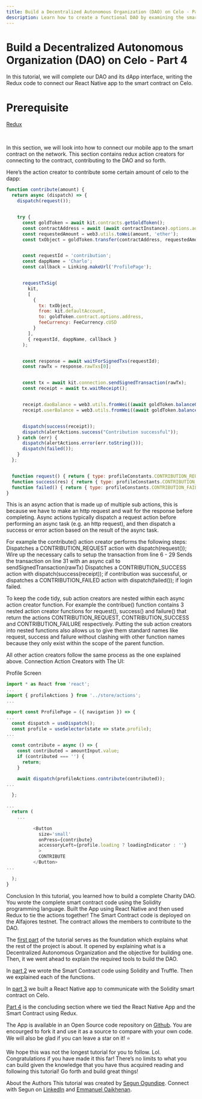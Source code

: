 ```yaml
---
title: Build a Decentralized Autonomous Organization (DAO) on Celo - Part 4
description: Learn how to create a functional DAO by examining the smart contract code in detail, then assembling a React Native app which interacts with the smart contract on Celo.
---
```


# Build a Decentralized Autonomous Organization (DAO) on Celo - Part 4

In this tutorial, we will complete our DAO and its dApp interface, writing the Redux code to connect our React Native app to the smart contract on Celo.
# Prerequisite

[Redux](https://redux.js.org/introduction/getting-started)

&nbsp;

In this section, we will look into how to connect our mobile app to the smart contract on the network. This section contains redux action creators for connecting to the contract, contributing to the DAO and so forth.

Here’s the action creator to contribute some certain amount of celo to the dapp:

```javascript
function contribute(amount) {
  return async (dispatch) => {
    dispatch(request());


    try {
      const goldToken = await kit.contracts.getGoldToken();
      const contractAddress = await (await contractInstance).options.address
      const requestedAmount = web3.utils.toWei(amount, 'ether');
      const txObject = goldToken.transfer(contractAddress, requestedAmount).txo;


      const requestId = 'contribution';
      const dappName = 'Charlo';
      const callback = Linking.makeUrl('ProfilePage');


      requestTxSig(
        kit,
        [
          {
            tx: txObject,
            from: kit.defaultAccount,
            to: goldToken.contract.options.address,
            feeCurrency: FeeCurrency.cUSD
          }
        ],
        { requestId, dappName, callback }
      );


      const response = await waitForSignedTxs(requestId);
      const rawTx = response.rawTxs[0];


      const tx = await kit.connection.sendSignedTransaction(rawTx);
      const receipt = await tx.waitReceipt();


      receipt.daoBalance = web3.utils.fromWei((await goldToken.balanceOf(contractAddress)).toString(), 'ether');
      receipt.userBalance = web3.utils.fromWei((await goldToken.balanceOf(kit.defaultAccount)).toString(), 'ether');


      dispatch(success(receipt));
      dispatch(alertActions.success("Contribution successful"));
    } catch (err) {
      dispatch(alertActions.error(err.toString()));
      dispatch(failed());
    }
  };


  function request() { return { type: profileConstants.CONTRIBUTION_REQUEST } };
  function success(res) { return { type: profileConstants.CONTRIBUTION_SUCCESS, res } };
  function failed() { return { type: profileConstants.CONTRIBUTION_FAILED } };
}
```

This is an async action that is made up of multiple sub actions, this is because we have to make an http request and wait for the response before completing. Async actions typically dispatch a request action before performing an async task (e.g. an http request), and then dispatch a success or error action based on the result of the async task.

For example the contribute() action creator performs the following steps:
Dispatches a CONTRIBUTION_REQUEST action with dispatch(request());
Wire up the necessary calls to setup the transaction from line 6 - 29
Sends the transaction on line 31 with an async call to sendSignedTransaction(rawTx)
Dispatches a CONTRIBUTION_SUCCESS action with dispatch(success(receipt)); if contribution was successful, or dispatches a CONTRIBUTION_FAILED action with dispatch(failed()); if login failed.

To keep the code tidy, sub action creators are nested within each async action creator function. For example the contribue() function contains 3 nested action creator functions for request(), success() and failure() that return the actions CONTRIBUTION_REQUEST, CONTRIBUTION_SUCCESS and CONTRIBUTION_FAILURE respectively. Putting the sub action creators into nested functions also allows us to give them standard names like request, success and failure without clashing with other function names because they only exist within the scope of the parent function.

All other action creators follow the same process as the one explained above.
Connection Action Creators with The UI:



Profile Screen

```javascript
import * as React from 'react';
...
import { profileActions } from '../store/actions';
...

export const ProfilePage = ({ navigation }) => {
...
  const dispatch = useDispatch();
  const profile = useSelector(state => state.profile);
...

  const contribute = async () => {
    const contributed = amountInput.value;
    if (contributed === '') {
      return;
    }

    await dispatch(profileActions.contribute(contributed));
...

  };

...
  return (
    ...
          
          <Button
            size='small'
            onPress={contribute}
            accessoryLeft={profile.loading ? loadingIndicator : ''}
            >
            CONTRIBUTE
          </Button>
...

  );
}
```

Conclusion
In this tutorial, you learned how to build a complete Charity DAO. You wrote the complete smart contract code using the Solidity programming language. Built the App using React Native and then used Redux to tie the actions together!
The Smart Contract code is deployed on the Alfajores testnet. The contract allows the members to contribute to the DAO. 

The [first part](./introduction) of the tutorial serves as the foundation which explains what the rest of the project is about. It opened by explaining what is a Decentralized Autonomous Organization and the objective for building one. Then, it we went ahead to explain the required tools to build the DAO. 

In [part 2](./part-2) we wrote the Smart Contract code using Solidity and Truffle. Then we explained each of the functions.

In [part 3](./part-3) we built a React Native app to communicate with the Solidity smart contract on Celo.

[Part 4](./part-4) is the concluding section where we tied the React Native App and the Smart Contract using Redux.

The App is available in an Open Source code repository on [Github](https://github.com/PhoenixTechAfrica/Tutorials/tree/dev/projects/charlo). You are encourged to fork it and use it as a source to compare with your own code. We will also be glad if you can leave a star on it! ⭐️

We hope this was not the longest tutorial for you to follow. Lol. Congratulations if you have made it this far! There’s no limits to what you can build given the knowledge that you have thus acquired reading and following this tutorial! Go forth and build great things! 

About the Authors
This tutorial was created by [Segun Ogundipe](https://community.figment.io/u/segun-ogundipe). Connect with Segun on [LinkedIn](https://www.linkedin.com/in/segun-ogundipe/) and [Emmanuel Oaikhenan](https://community.figment.io/u/odia.emma/).